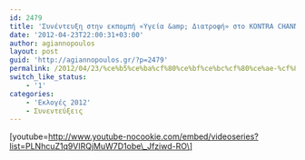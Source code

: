 ```yaml
---
id: 2479
title: 'Συνέντευξη στην εκπομπή «Υγεία &amp; Διατροφή» στο KONTRA CHANNEL, 23-4-2012'
date: '2012-04-23T22:00:31+03:00'
author: agiannopoulos
layout: post
guid: 'http://agiannopoulos.gr/?p=2479'
permalink: /2012/04/23/%ce%b5%ce%ba%cf%80%ce%bf%ce%bc%cf%80%ce%ae-%cf%85%ce%b3%ce%b5%ce%af%ce%b1-%ce%ba%ce%b1%ce%b9-%ce%b4%ce%b9%ce%b1%cf%84%cf%81%ce%bf%cf%86%ce%ae-video/
switch_like_status:
    - '1'
categories:
    - 'Εκλογές 2012'
    - Συνεντεύξεις
---
```


\[youtube=http://www.youtube-nocookie.com/embed/videoseries?list=PLNhcuZ1q9VIRQjMuW7D1obe\_Jfziwd-RO\]
